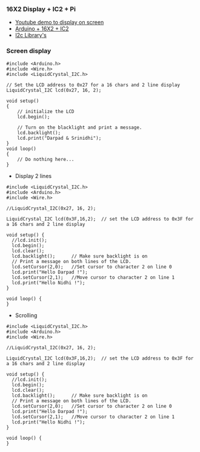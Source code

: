 ### 16X2 Display + IC2 + Pi
- [Youtube demo to display on screen](https://www.youtube.com/watch?v=3XLjVChVgec)
- [Arduino + 16X2 + IC2](https://www.youtube.com/watch?v=f6Gz4I4-UjU)
- [I2c Library's](https://github.com/fdebrabander/Arduino-LiquidCrystal-I2C-library)

### Screen display

```
#include <Arduino.h>
#include <Wire.h> 
#include <LiquidCrystal_I2C.h>

// Set the LCD address to 0x27 for a 16 chars and 2 line display
LiquidCrystal_I2C lcd(0x27, 16, 2);

void setup()
{
	// initialize the LCD
	lcd.begin();

	// Turn on the blacklight and print a message.
	lcd.backlight();
	lcd.print("Darpad & Srinidhi");
}
void loop()
{
	// Do nothing here...
}
```
- Display 2 lines
```
#include <LiquidCrystal_I2C.h>
#include <Arduino.h>
#include <Wire.h>

//LiquidCrystal_I2C(0x27, 16, 2);

LiquidCrystal_I2C lcd(0x3F,16,2);  // set the LCD address to 0x3F for a 16 chars and 2 line display

void setup() {
  //lcd.init();
  lcd.begin();
  lcd.clear();         
  lcd.backlight();      // Make sure backlight is on
  // Print a message on both lines of the LCD.
  lcd.setCursor(2,0);   //Set cursor to character 2 on line 0
  lcd.print("Hello Darpad !");
  lcd.setCursor(2,1);   //Move cursor to character 2 on line 1
  lcd.print("Hello Nidhi !");
}

void loop() {
}
```

- Scrolling
```
#include <LiquidCrystal_I2C.h>
#include <Arduino.h>
#include <Wire.h>

//LiquidCrystal_I2C(0x27, 16, 2);

LiquidCrystal_I2C lcd(0x3F,16,2);  // set the LCD address to 0x3F for a 16 chars and 2 line display

void setup() {
  //lcd.init();
  lcd.begin();
  lcd.clear();         
  lcd.backlight();      // Make sure backlight is on
  // Print a message on both lines of the LCD.
  lcd.setCursor(2,0);   //Set cursor to character 2 on line 0
  lcd.print("Hello Darpad !");
  lcd.setCursor(2,1);   //Move cursor to character 2 on line 1
  lcd.print("Hello Nidhi !");
}

void loop() {
}
```

